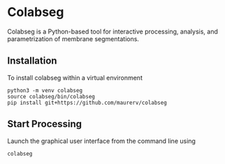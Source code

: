 # Colabseg

Colabseg is a Python-based tool for interactive processing, analysis, and parametrization of membrane segmentations.

## Installation

To install colabseg within a virtual environment

```
python3 -m venv colabseg
source colabseg/bin/colabseg
pip install git+https://github.com/maurerv/colabseg
```

## Start Processing

Launch the graphical user interface from the command line using

```
colabseg
```
